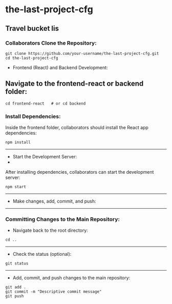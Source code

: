 # the-last-project-cfg
## Travel bucket lis



 ### Collaborators Clone the Repository:
```
git clone https://github.com/your-username/the-last-project-cfg.git
cd the-last-project-cfg
```
* Frontend (React) and Backend Development:


## Navigate to the frontend-react or backend folder:

```
cd frontend-react   # or cd backend
```
### Install Dependencies:
Inside the frontend folder, collaborators should install the React app dependencies:
```
npm install
```

---
* Start the Development Server:
* 
After installing dependencies, collaborators can start the development server:
```
npm start
```
---
* Make changes, add, commit, and push:
---
### Committing Changes to the Main Repository:

* Navigate back to the root directory:
```
cd ..
```
---
* Check the status (optional):

```
git status
```
---
* Add, commit, and push changes to the main repository:

```
git add .
git commit -m "Descriptive commit message"
git push 
```

